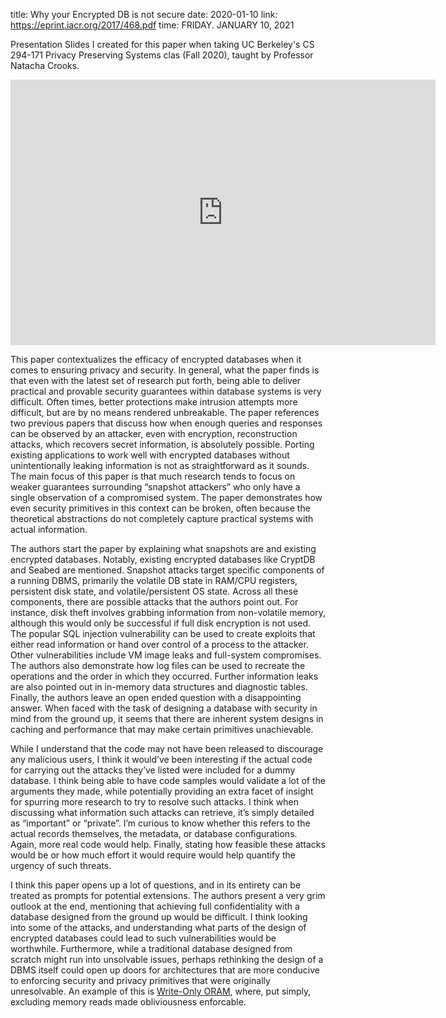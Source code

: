 title: Why your Encrypted DB is not secure
date: 2020-01-10
link: https://eprint.iacr.org/2017/468.pdf
time: FRIDAY. JANUARY 10, 2021

Presentation Slides I created for this paper when taking UC Berkeley's CS 294-171 Privacy Preserving Systems clas (Fall 2020), taught by Professor Natacha Crooks.

<p align="center">
  <iframe src="https://docs.google.com/presentation/d/e/2PACX-1vTvF0atyO3wj63BVZT5md-IcB1bir5dNnZw7kOpt43vQYJTC-M8Oe8iTeUyIjoneK8d0MumFeEuWKI5/embed?start=false&loop=false&delayms=3000" frameborder="0" width="680" height="425" allowfullscreen="true" mozallowfullscreen="true" webkitallowfullscreen="true"></iframe>
</p>

This paper contextualizes the efficacy of encrypted databases when it comes to ensuring privacy and security. In general, what the paper finds is that even with the latest set of research put forth, being able to deliver practical and provable security guarantees within database systems is very difficult. Often times, better protections make intrusion attempts more difficult, but are by no means rendered unbreakable. The paper references two previous papers that discuss how when enough queries and responses can be observed by an attacker, even with encryption, reconstruction attacks, which recovers secret information, is absolutely possible. Porting existing applications to work well with encrypted databases without unintentionally leaking information is not as straightforward as it sounds. The main focus of this paper is that much research tends to focus on weaker guarantees surrounding “snapshot attackers” who only have a single observation of a compromised system. The paper demonstrates how even security primitives in this context can be broken, often because the theoretical abstractions do not completely capture practical systems with actual information.

The authors start the paper by explaining what snapshots are and existing encrypted databases. Notably, existing encrypted databases like CryptDB and Seabed are mentioned. Snapshot attacks target specific components of a running DBMS, primarily the volatile DB state in RAM/CPU registers, persistent disk state, and volatile/persistent OS state. Across all these components, there are possible attacks that the authors point out. For instance, disk theft involves grabbing information from non-volatile memory, although this would only be successful if full disk encryption is not used. The popular SQL injection vulnerability can be used to create exploits that either read information or hand over control of a process to the attacker. Other vulnerabilities include VM image leaks and full-system compromises. The authors also demonstrate how log files can be used to recreate the operations and the order in which they occurred. Further information leaks are also pointed out in in-memory data structures and diagnostic tables. Finally, the authors leave an open ended question with a disappointing answer. When faced with the task of designing a database with security in mind from the ground up, it seems that there are inherent system designs in caching and performance that may make certain primitives unachievable.

While I understand that the code may not have been released to discourage any malicious users, I think it would’ve been interesting if the actual code for carrying out the attacks they’ve listed were included for a dummy database. I think being able to have code samples would validate a lot of the arguments they made, while potentially providing an extra facet of insight for spurring more research to try to resolve such attacks. I think when discussing what information such attacks can retrieve, it’s simply detailed as “important” or “private”. I’m curious to know whether this refers to the actual records themselves, the metadata, or database configurations. Again, more real code would help. Finally, stating how feasible these attacks would be or how much effort it would require would help quantify the urgency of such threats.

I think this paper opens up a lot of questions, and in its entirety can be treated as prompts for potential extensions. The authors present a very grim outlook at the end, mentioning that achieving full confidentiality with a database designed from the ground up would be difficult. I think looking into some of the attacks, and understanding what parts of the design of encrypted databases could lead to such vulnerabilities would be worthwhile. Furthermore, while a traditional database designed from scratch might run into unsolvable issues, perhaps rethinking the design of a DBMS itself could open up doors for architectures that are more conducive to enforcing security and privacy primitives that were originally unresolvable. An example of this is [Write-Only ORAM](https://john-b-yang.github.io/review/r/20210108/), where, put simply, excluding memory reads made obliviousness enforcable.
